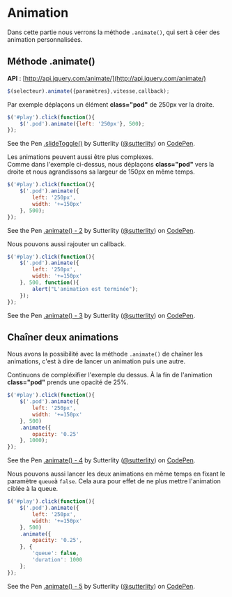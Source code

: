 # Animation

Dans cette partie nous verrons la méthode `.animate()`, qui sert à céer des animation personnalisées.

## Méthode .animate()

**API** : [http://api.jquery.com/animate/](http://api.jquery.com/animate/)

```js
$(selecteur).animate({paramètres},vitesse,callback);
```

Par exemple déplaçons un élément **class="pod"** de 250px ver la droite.

```js
$('#play').click(function(){
    $('.pod').animate({left: '250px'}, 500);
});
```
<p data-height="200" data-theme-id="7816" data-slug-hash="uidws" data-default-tab="result" class='codepen'>See the Pen <a href='http://codepen.io/sutterlity/pen/uidws/'>.slideToggle()</a> by Sutterlity (<a href='http://codepen.io/sutterlity'>@sutterlity</a>) on <a href='http://codepen.io'>CodePen</a>.</p>


Les animations peuvent aussi être plus complexes.<br/>
Comme dans l'exemple ci-dessus, nous déplaçons **class="pod"** vers la droite et nous agrandissons sa largeur de 150px en même temps.

```js
$('#play').click(function(){
    $('.pod').animate({
        left: '250px',
        width: '+=150px'
    }, 500);
});
```
<p data-height="200" data-theme-id="7816" data-slug-hash="feBrl" data-default-tab="result" class='codepen'>See the Pen <a href='http://codepen.io/sutterlity/pen/feBrl/'>.animate() - 2</a> by Sutterlity (<a href='http://codepen.io/sutterlity'>@sutterlity</a>) on <a href='http://codepen.io'>CodePen</a>.</p>

Nous pouvons aussi rajouter un callback.

```js
$('#play').click(function(){
    $('.pod').animate({
        left: '250px',
        width: '+=150px'
    }, 500, function(){
		alert("L'animation est terminée");
	});
});
```
<p data-height="200" data-theme-id="7816" data-slug-hash="oxvek" data-default-tab="result" class='codepen'>See the Pen <a href='http://codepen.io/sutterlity/pen/oxvek/'>.animate() - 3</a> by Sutterlity (<a href='http://codepen.io/sutterlity'>@sutterlity</a>) on <a href='http://codepen.io'>CodePen</a>.</p>

## Chaîner deux animations

Nous avons la possibilité avec la méthode `.animate()` de chaîner les animations, c'est à dire de lancer un animation puis une autre.

Continuons de compléxifier l'exemple du dessus.
À la fin de l'animation **class="pod"** prends une opacité de 25%.

```js
$('#play').click(function(){
    $('.pod').animate({
        left: '250px',
        width: '+=150px'
    }, 500)
    .animate({
        opacity: '0.25'
    }, 1000);
});
```
<p data-height="200" data-theme-id="7816" data-slug-hash="BGxpf" data-default-tab="result" class='codepen'>See the Pen <a href='http://codepen.io/sutterlity/pen/BGxpf/'>.animate() - 4</a> by Sutterlity (<a href='http://codepen.io/sutterlity'>@sutterlity</a>) on <a href='http://codepen.io'>CodePen</a>.</p>

Nous pouvons aussi lancer les deux animations en même temps en fixant le paramètre `queue`à `false`. Cela aura pour effet de ne plus mettre l'animation ciblée à la queue.

```js
$('#play').click(function(){
    $('.pod').animate({
        left: '250px',
        width: '+=150px'
    }, 500)
    .animate({
        opacity: '0.25',
    }, {
		'queue': false,
		'duration': 1000
	};
});
```
<p data-height="200" data-theme-id="7816" data-slug-hash="mcuqi" data-default-tab="result" class='codepen'>See the Pen <a href='http://codepen.io/sutterlity/pen/mcuqi/'>.animate() - 5</a> by Sutterlity (<a href='http://codepen.io/sutterlity'>@sutterlity</a>) on <a href='http://codepen.io'>CodePen</a>.</p>
<script async src="//codepen.io/assets/embed/ei.js"></script>
